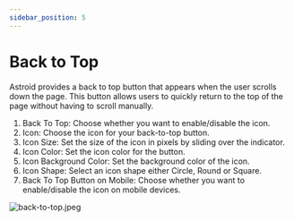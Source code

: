 ```yaml
---
sidebar_position: 5
---
```


# Back to Top

Astroid provides a back to top button that appears when the user scrolls down the page. This button allows users to quickly return to the top of the page without having to scroll manually.

1. Back To Top: Choose whether you want to enable/disable the icon.
2. Icon: Choose the icon for your back-to-top button.
3. Icon Size: Set the size of the icon in pixels by sliding over the indicator.
4. Icon Color: Set the icon color for the button.
5. Icon Background Color: Set the background color of the icon.
6. Icon Shape: Select an icon shape either Circle, Round or Square.
7. Back To Top Button on Mobile: Choose whether you want to enable/disable the icon on mobile devices.

![back-to-top.jpeg](/img/basic/back-to-top.jpeg)